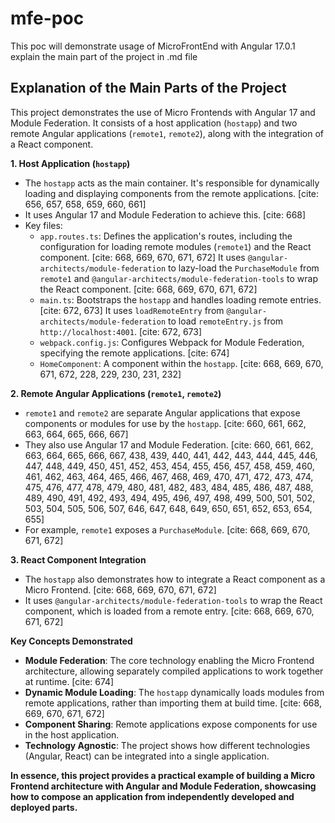 # mfe-poc
This poc will demonstrate usage of MicroFrontEnd with Angular 17.0.1
explain the main part of the project in .md file

## Explanation of the Main Parts of the Project

This project demonstrates the use of Micro Frontends with Angular 17 and Module Federation. It consists of a host application (`hostapp`) and two remote Angular applications (`remote1`, `remote2`), along with the integration of a React component.

**1. Host Application (`hostapp`)**

* The `hostapp` acts as the main container. It's responsible for dynamically loading and displaying components from the remote applications. [cite: 656, 657, 658, 659, 660, 661]
* It uses Angular 17 and Module Federation to achieve this. [cite: 668]
* Key files:
    * `app.routes.ts`:  Defines the application's routes, including the configuration for loading remote modules (`remote1`) and the React component. [cite: 668, 669, 670, 671, 672] It uses `@angular-architects/module-federation` to lazy-load the `PurchaseModule` from `remote1` and `@angular-architects/module-federation-tools` to wrap the React component. [cite: 668, 669, 670, 671, 672]
    * `main.ts`:  Bootstraps the `hostapp` and handles loading remote entries. [cite: 672, 673] It uses `loadRemoteEntry` from `@angular-architects/module-federation` to load `remoteEntry.js` from `http://localhost:4001`. [cite: 672, 673]
    * `webpack.config.js`: Configures Webpack for Module Federation, specifying the remote applications. [cite: 674]
    * `HomeComponent`: A component within the `hostapp`. [cite: 668, 669, 670, 671, 672, 228, 229, 230, 231, 232]

**2. Remote Angular Applications (`remote1`, `remote2`)**

* `remote1` and `remote2` are separate Angular applications that expose components or modules for use by the `hostapp`. [cite: 660, 661, 662, 663, 664, 665, 666, 667]
* They also use Angular 17 and Module Federation. [cite: 660, 661, 662, 663, 664, 665, 666, 667, 438, 439, 440, 441, 442, 443, 444, 445, 446, 447, 448, 449, 450, 451, 452, 453, 454, 455, 456, 457, 458, 459, 460, 461, 462, 463, 464, 465, 466, 467, 468, 469, 470, 471, 472, 473, 474, 475, 476, 477, 478, 479, 480, 481, 482, 483, 484, 485, 486, 487, 488, 489, 490, 491, 492, 493, 494, 495, 496, 497, 498, 499, 500, 501, 502, 503, 504, 505, 506, 507, 646, 647, 648, 649, 650, 651, 652, 653, 654, 655]
* For example, `remote1` exposes a `PurchaseModule`. [cite: 668, 669, 670, 671, 672]

**3. React Component Integration**

* The `hostapp` also demonstrates how to integrate a React component as a Micro Frontend. [cite: 668, 669, 670, 671, 672]
* It uses `@angular-architects/module-federation-tools` to wrap the React component, which is loaded from a remote entry. [cite: 668, 669, 670, 671, 672]

**Key Concepts Demonstrated**

* **Module Federation**:  The core technology enabling the Micro Frontend architecture, allowing separately compiled applications to work together at runtime. [cite: 674]
* **Dynamic Module Loading**:  The `hostapp` dynamically loads modules from remote applications, rather than importing them at build time. [cite: 668, 669, 670, 671, 672]
* **Component Sharing**:  Remote applications expose components for use in the host application.
* **Technology Agnostic**:  The project shows how different technologies (Angular, React) can be integrated into a single application.

**In essence, this project provides a practical example of building a Micro Frontend architecture with Angular and Module Federation, showcasing how to compose an application from independently developed and deployed parts.**
